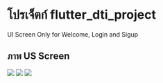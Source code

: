 # โปรเจ็ตก์ flutter_dti_project

UI Screen Only for Welcome, Login and Sigup

## ภาพ US Screen


<img src="https://github.com/user-attachments/assets/6acfa4b6-e9d9-4225-92f6-dd51e067b55c" weigth= "100">

<img src="https://github.com/user-attachments/assets/9862d89b-1de9-4645-a0f5-a33587c0aae8" weigth= "100">

<img src="https://github.com/user-attachments/assets/d8a0ab51-79ed-4a4c-abb3-802bc5770ca7" weigth= "100">
